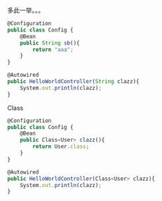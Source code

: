 多此一举。。。

```javascript
@Configuration
public class Config {
    @Bean
    public String sb(){
        return "aaa";
    }
}
```



```javascript
@Autowired
public HelloWorldController(String clazz){
    System.out.println(clazz);
}
```



Class

```javascript
@Configuration
public class Config {
    @Bean
    public Class<User> clazz(){
        return User.class;
    }
}
```



```javascript
@Autowired
public HelloWorldController(Class<User> clazz){
    System.out.println(clazz);
}
```

